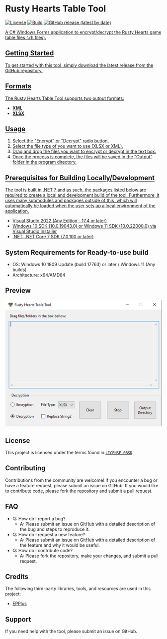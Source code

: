 # Rusty Hearts Table Tool
[![License](https://img.shields.io/github/license/JuniorDark/RustyHearts-TableTool?color=brown)](LICENSE)
[![Build](https://github.com/JuniorDark/RustyHearts-TableTool/actions/workflows/build.yml/badge.svg)](https://github.com/JuniorDark/RustyHearts-TableTool/actions/workflows/build.yml)
[![GitHub release (latest by date)](https://img.shields.io/github/v/release/JuniorDark/RustyHearts-TableTool)](https://github.com/JuniorDark/RustyHearts-TableTool/releases/latest) <a href="https://github.com/JuniorDark/RustyHearts-TableTool/releases">

A C# Windows Forms application to encrypt/decrypt the Rusty Hearts game table files (.rh files).

## Getting Started
To get started with this tool, simply download the latest release from the GitHub repository.

## Formats
The Rusty Hearts Table Tool supports two output formats:
- **XML**
- **XLSX**

## Usage
1. Select the "Encrypt" or "Decrypt" radio button.
2. Select the file type of you want to use (XLSX or XML).
3. Drag and drop the files you want to encrypt or decrypt in the text box.
4. Once the process is complete, the files will be saved in the "Output" folder in the program directory.

## Prerequisites for Building Locally/Development
The tool is built in .NET 7 and as such, the packages listed below are required to create a local and development build of the tool. Furthermore, it uses many submodules and packages outside of this, which will automatically be loaded when the user sets up a local environment of the application.
* Visual Studio 2022 (Any Edition - 17.4 or later)
* Windows 10 SDK (10.0.19043.0) or Windows 11 SDK (10.0.22000.0) via Visual Studio Installer
* .NET: [.NET Core 7 SDK (7.0.100 or later)](https://dotnet.microsoft.com/en-us/download/dotnet/7.0)

## System Requirements for Ready-to-use build
* OS: Windows 10 1809 Update (build 17763) or later / Windows 11 (Any builds)
* Architecture: x64/AMD64

## Preview
![image](preview.png)

## License
This project is licensed under the terms found in [`LICENSE-0BSD`](LICENSE).

## Contributing
Contributions from the community are welcome! If you encounter a bug or have a feature request, please submit an issue on GitHub. If you would like to contribute code, please fork the repository and submit a pull request.

## FAQ
* Q: How do I report a bug?
  * A: Please submit an issue on GitHub with a detailed description of the bug and steps to reproduce it.
* Q: How do I request a new feature?
  * A: Please submit an issue on GitHub with a detailed description of the feature and why it would be useful.
* Q: How do I contribute code?
  * A: Please fork the repository, make your changes, and submit a pull request.

## Credits
The following third-party libraries, tools, and resources are used in this project:
* [EPPlus](https://www.nuget.org/packages/EPPlus)

## Support
If you need help with the tool, please submit an issue on GitHub.
